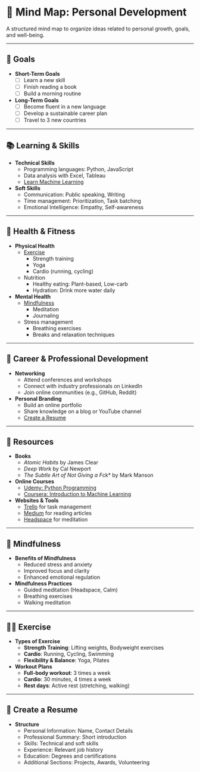 # 🧠 **Mind Map: Personal Development**

A structured mind map to organize ideas related to personal growth, goals, and well-being.

---

## 📅 **Goals**
- **Short-Term Goals**
  - [ ] Learn a new skill
  - [ ] Finish reading a book
  - [ ] Build a morning routine
- **Long-Term Goals**
  - [ ] Become fluent in a new language
  - [ ] Develop a sustainable career plan
  - [ ] Travel to 3 new countries

---

## 📚 **Learning & Skills**
- **Technical Skills**
  - Programming languages: Python, JavaScript
  - Data analysis with Excel, Tableau
  - [Learn Machine Learning](#learn-machine-learning)
- **Soft Skills**
  - Communication: Public speaking, Writing
  - Time management: Prioritization, Task batching
  - Emotional Intelligence: Empathy, Self-awareness

---

## 💪 **Health & Fitness**
- **Physical Health**
  - [Exercise](#exercise)
    - Strength training
    - Yoga
    - Cardio (running, cycling)
  - Nutrition
    - Healthy eating: Plant-based, Low-carb
    - Hydration: Drink more water daily
- **Mental Health**
  - [Mindfulness](#mindfulness)
    - Meditation
    - Journaling
  - Stress management
    - Breathing exercises
    - Breaks and relaxation techniques

---

## 🎯 **Career & Professional Development**
- **Networking**
  - Attend conferences and workshops
  - Connect with industry professionals on LinkedIn
  - Join online communities (e.g., GitHub, Reddit)
- **Personal Branding**
  - Build an online portfolio
  - Share knowledge on a blog or YouTube channel
  - [Create a Resume](#create-a-resume)

---

## 📖 **Resources**
- **Books**
  - *Atomic Habits* by James Clear
  - *Deep Work* by Cal Newport
  - *The Subtle Art of Not Giving a F*ck* by Mark Manson
- **Online Courses**
  - [Udemy: Python Programming](https://www.udemy.com/course/python-programming/)
  - [Coursera: Introduction to Machine Learning](https://www.coursera.org/learn/machine-learning)
- **Websites & Tools**
  - [Trello](https://trello.com) for task management
  - [Medium](https://medium.com) for reading articles
  - [Headspace](https://www.headspace.com) for meditation

---

## 🧘 **Mindfulness**

- **Benefits of Mindfulness**
  - Reduced stress and anxiety
  - Improved focus and clarity
  - Enhanced emotional regulation
- **Mindfulness Practices**
  - Guided meditation (Headspace, Calm)
  - Breathing exercises
  - Walking meditation

---

## 🏋️‍♂️ **Exercise**

- **Types of Exercise**
  - **Strength Training**: Lifting weights, Bodyweight exercises
  - **Cardio**: Running, Cycling, Swimming
  - **Flexibility & Balance**: Yoga, Pilates
- **Workout Plans**
  - **Full-body workout**: 3 times a week
  - **Cardio**: 30 minutes, 4 times a week
  - **Rest days**: Active rest (stretching, walking)

---

## 📄 **Create a Resume**
- **Structure**
  - Personal Information: Name, Contact Details
  - Professional Summary: Short introduction
  - Skills: Technical and soft skills
  - Experience: Relevant job history
  - Education: Degrees and certifications
  - Additional Sections: Projects, Awards, Volunteering
